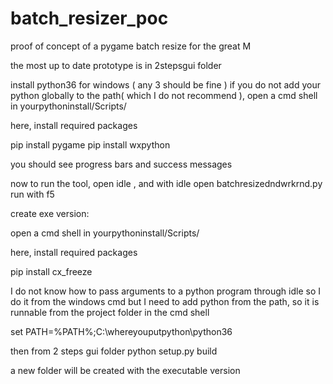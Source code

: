 # batch_resizer_poc
proof of concept of a pygame batch resize for the great M

the most up to date prototype is in 2stepsgui folder

install python36 for windows ( any 3 should be fine )
if you do not add your python globally to the path( which I do not recommend ),
open a cmd shell in 
yourpythoninstall/Scripts/

here, install required packages

pip install pygame
pip install wxpython

you should see progress bars and success messages

now to run the tool,
open idle ,
and with idle open 
batchresizedndwrkrnd.py
run with f5

create exe version:

open a cmd shell in 
yourpythoninstall/Scripts/

here, install required packages

pip install cx_freeze

I do not know how to pass arguments to a 
python program through idle so I do it from the
windows cmd but I need to add python from 
the path, so it is runnable from the project folder in the cmd shell

set PATH=%PATH%;C:\whereyouputpython\python36

then from 2 steps gui folder
python setup.py build

a new folder will be created with the executable version

